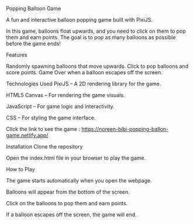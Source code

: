 Popping Balloon Game


A fun and interactive balloon popping game built with PixiJS.

In this game, balloons float upwards, and you need to click on them to pop them and earn points.
The goal is to pop as many balloons as possible before the game ends!

Features

Randomly spawning balloons that move upwards.
Click to pop balloons and score points.
Game Over when a balloon escapes off the screen.


Technologies Used
PixiJS – A 2D rendering library for the game.

HTML5 Canvas – For rendering the game visuals.

JavaScript – For game logic and interactivity.

CSS – For styling the game interface.

 Click the link to see the game : https://noreen-bibi-popping-ballon-game.netlify.app/

Installation
Clone the repository


Open the index.html file in your browser to play the game.

How to Play

The game starts automatically when you open the webpage.

Balloons will appear from the bottom of the screen.

Click on the balloons to pop them and earn points.

If a balloon escapes off the screen, the game will end.


